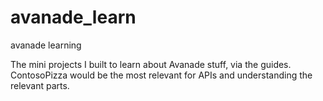 # avanade_learn
avanade learning

The mini projects I built to learn about Avanade stuff, via the guides.
ContosoPizza would be the most relevant for APIs and understanding the relevant parts.